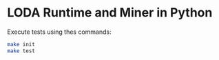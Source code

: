 # LODA Runtime and Miner in Python

Execute tests using thes commands:

```bash
make init
make test
```
